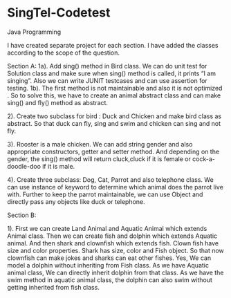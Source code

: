 # SingTel-Codetest
Java Programming 

I have created separate project for each section.
I have added the classes according to the scope of the question.

Section A:
1a). Add sing() method in Bird class. We can do unit test for Solution class and make sure when sing() method is called, it prints “I am singing”. Also we can write JUNIT testcases and can use assertion for testing.
1b). The first method is not maintainable and also it is not optimized . So to solve this, we have to create an animal abstract class and can make sing() and fly() method as abstract. 

2). Create two subclass for bird : Duck and Chicken and make bird class as abstract. So that duck can fly, sing and swim and chicken can sing and not fly.

3). Rooster is a male chicken. We can add string gender and also appropriate constructors, getter and setter method. And depending on the gender, the sing() method will return cluck,cluck if it is female or cock-a-doodle-doo if it is male.

4). Create three subclass: Dog, Cat, Parrot and also telephone class. We can use instance of keyword to determine which animal does the parrot live with. Further to keep the parrot maintainable, we can use Object and directly pass any objects like duck or telephone.

Section B:

1). First we can create Land Animal and Aquatic Animal which extends Animal class. Then we can create fish and dolphin which extends Aquatic animal. And then shark and clownfish which extends fish. Clown fish have size and color properties. Shark has size, color and Fish object.
So that now clownfish can make jokes and sharks can eat other fishes.
Yes, We can model a dolphin without inheriting from Fish class. As we have Aquatic animal class, We can directly inherit dolphin from that class. As we have the swim method in aquatic animal class, the dolphin can also swim without getting inherited from fish class.

